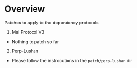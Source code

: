 
# Overview 

Patches to apply to the dependency protocols 

1. Mai Protocol V3 

- Nothing to patch so far 



2. Perp-Lushan 

- Please follow the instrocutions in the `patch/perp-lushan` dir 







